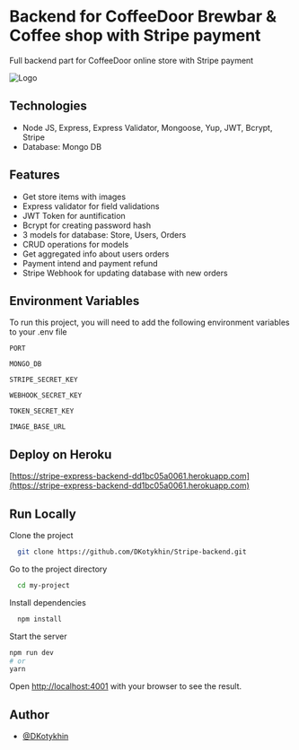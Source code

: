 # Backend for CoffeeDoor Brewbar & Coffee shop with Stripe payment

Full backend part for CoffeeDoor online store with Stripe payment

![Logo](https://i.ibb.co/VxVb9gn/logo-700x191.webp)

## Technologies

-   Node JS, Express, Express Validator, Mongoose, Yup, JWT, Bcrypt, Stripe
-   Database: Mongo DB

## Features

-   Get store items with images
-   Express validator for field validations
-   JWT Token for auntification
-   Bcrypt for creating password hash
-   3 models for database: Store, Users, Orders
-   CRUD operations for models
-   Get aggregated info about users orders
-   Payment intend and payment refund
-   Stripe Webhook for updating database with new orders

## Environment Variables

To run this project, you will need to add the following environment variables to your .env file

`PORT`

`MONGO_DB`

`STRIPE_SECRET_KEY`

`WEBHOOK_SECRET_KEY`

`TOKEN_SECRET_KEY`

`IMAGE_BASE_URL`

## Deploy on Heroku

[https://stripe-express-backend-dd1bc05a0061.herokuapp.com](https://stripe-express-backend-dd1bc05a0061.herokuapp.com)

## Run Locally

Clone the project

```bash
  git clone https://github.com/DKotykhin/Stripe-backend.git
```

Go to the project directory

```bash
  cd my-project
```

Install dependencies

```bash
  npm install
```

Start the server

```bash
npm run dev
# or
yarn
```

Open [http://localhost:4001](http://localhost:4001) with your browser to see the result.

## Author

-   [@DKotykhin](https://github.com/DKotykhin)
